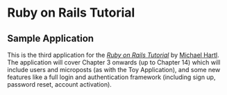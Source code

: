 # Ruby on Rails Tutorial

## Sample Application

This is the third application for the
[*Ruby on Rails Tutorial*](http://www.railstutorial.org/)
by [Michael Hartl](http://www.michaelhartl.com/). The application
will cover Chapter 3 onwards (up to Chapter 14) which will include
users and microposts (as with the Toy Application), and some new
features like a full login and authentication framework (including sign up,
password reset, account activation).